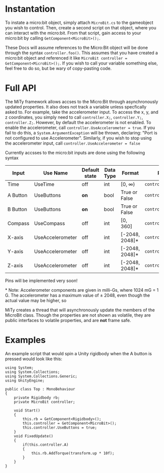 # Instantation
To instate a micro:bit object, simply attach `MicroBit.cs` to the gameobject you wish to control. Then, create a second script on that object, where you can interact with the micro:bit. From that script, gain access to your micro:bit by calling `GetComponent<MicroBit>();`.

These Docs will assume references to the Micro:Bit object will be done through the syntax `controller.foo()`. This assumes that you have created a micro:bit object and referenced it like `MicroBit controller = GetComponent<MicroBit>();`. If you wish to call your variable something else, feel free to do so, but be wary of copy-pasting code.
# Full API
The MiTy framework allows accses to the Micro:Bit through asynchronously updated properties. It also does not track a variable unless specfically asked to. For example, take the accelerometer input. To access the x, y, and z coordinates, you simply need to call `controller.X;`, `controller.Y;`, `controller.Z;`. However, by default the accelerometer is not enabled. To enable the accelerometer, call `controller.UseAccelerometer = true`. If you fail to do this, a `System.ArgumentException` will be thrown, declaring: "Port is not configured to use Accelerometer". Similarly, if you wish to stop using the accelerometer input, call `controller.UseAccelerometer = false`

Currently accsses to the micro:bit inputs are done using the following syntax

| Input | Use Name | Default state | Data Type | Format | Refrence |
|-------|----------|---------------|-----------|--------|----------|
| Time | UseTime | off | int | [0, ∞) | `controller.Time;` |
| A Button | UseButtons | __on__ | bool | True or False | `controller.A;` |
| B Button | UseButtons | __on__ | bool | True or False | `controller.B;` |
| Compass | UseCompass | off | int | [0, 360] | `controller.Compass;` |
| X-axis | UseAccelerometer | off | int | [-2048, 2048]* | `controller.X;` |
| Y-axis | UseAccelerometer | off | int | [-2048, 2048]* | `controller.Y;` |
| Z-axis | UseAccelerometer | off | int | [-2048, 2048]* | `controller.Z;` |

Pins will be implemented very soon!

\* Note: Accelerometer components are given in milli-Gs, where 1024 mG = 1 G. The accelerometer has a maximum value of ± 2048, even though the actual value may be higher, so 

MiTy creates a thread that will asynchronously update the members of the MicroBit class. Though the properties are not shown as volatile, they are public interfaces to volatile properties, and are __not__ frame safe.
# Examples
An example script that would spin a Unity rigidbody when the A button is pressed would look like this:
```
using System;
using System.Collections;
using System.Collections.Generic;
using UnityEngine;

public class Top : MonoBehaviour
{
    private Rigidbody rb;
    private MicroBit controller;
 
    void Start()
    {
        this.rb = GetComponent<Rigidbody>();
        this.controller = GetComponent<MicroBit>();
        this.controller.UseButtons = true;
    }
    void FixedUpdate()
    {
        if(this.controller.A)
        {
            this.rb.AddTorque(transform.up * 10f); 
        }
    }
}
```
